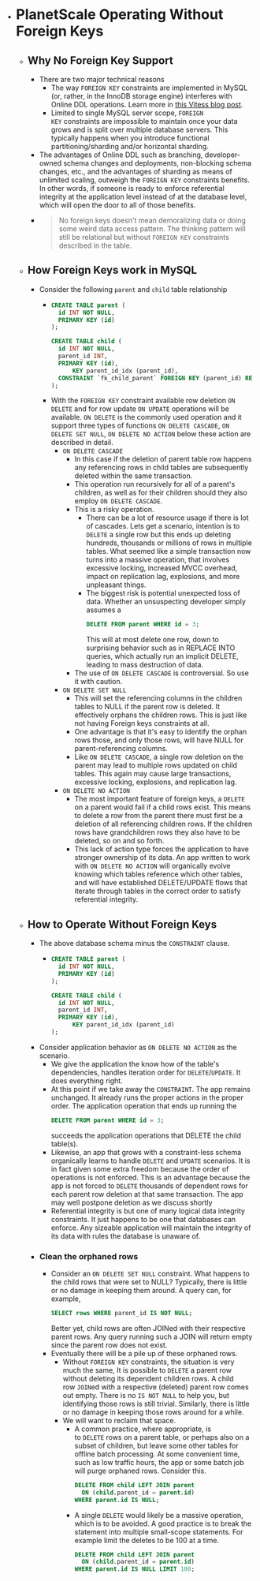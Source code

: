 - # PlanetScale Operating Without Foreign Keys
	- ## Why No Foreign Key Support
		- There are two major technical reasons
			- The way `FOREIGN KEY` constraints are implemented in MySQL (or, rather, in the InnoDB storage engine) interferes with Online DDL operations. Learn more in [this Vitess blog post](https://vitess.io/blog/2021-06-15-online-ddl-why-no-fk/).
			- Limited to single MySQL server scope, `FOREIGN KEY` constraints are impossible to maintain once your data grows and is split over multiple database servers. This typically happens when you introduce functional partitioning/sharding and/or horizontal sharding.
		- The advantages of Online DDL such as branching, developer-owned schema
		  changes and deployments, non-blocking schema changes, etc., and the advantages of sharding
		  as means of unlimited scaling, outweigh the `FOREIGN KEY` constraints benefits. In other words, if someone is ready to enforce referential integrity at the application level instead of at the database level, which will open the door to all of those benefits.
		- > No foreign keys doesn't mean demoralizing data or doing some weird data access pattern. The thinking pattern will still be relational but without `FOREIGN KEY` constraints described in the table.
	- ## How Foreign Keys work in MySQL
		- Consider the following `parent` and `child` table relationship
			- ```sql
			  CREATE TABLE parent (
			  	id INT NOT NULL,
			  	PRIMARY KEY (id)
			  );
			  
			  CREATE TABLE child (
			  	id INT NOT NULL,
			  	parent_id INT,
			  	PRIMARY KEY (id),
			    	KEY parent_id_idx (parent_id),
			  	CONSTRAINT `fk_child_parent` FOREIGN KEY (parent_id) REFERENCES parent(id) ON
			  );
			  ```
			- With the `FOREIGN KEY` constraint available  row deletion `ON DELETE` and for row update `ON UPDATE` operations will be available. `ON DELETE` is the commonly used operation and it support three types of functions `ON DELETE CASCADE`, `ON DELETE SET NULL`, `ON DELETE NO ACTION` below these action are described in detail.
				- `ON DELETE CASCADE`
					- In this case if  the deletion of  parent table row happens any referencing rows in child tables are subsequently deleted within the same transaction.
					- This operation run recursively for all of a parent's children, as well as for their children should they also employ `ON DELETE CASCADE`.
					- This is a risky operation.
						- There can be a lot of resource usage if there is lot of cascades. Lets get a scenario, intention is to `DELETE` a single row but this ends up deleting hundreds, thousands or millions of rows in multiple tables. What seemed like a simple transaction now turns into a massive operation, that involves excessive locking,
						  increased MVCC overhead, impact on replication lag, explosions, and more unpleasant things.
						- The biggest risk is potential unexpected loss of data. Whether an
						  unsuspecting developer simply assumes a 
						  ```sql 
						  DELETE FROM parent WHERE id = 3;
						  ```
						  This will at most delete one row, down to surprising behavior such as in REPLACE INTO queries, which actually run
						  an implicit DELETE, leading to mass destruction of data.
					- The use of `ON DELETE CASCADE` is controversial. So use it with caution.
				- `ON DELETE SET NULL`
					- This will set the referencing columns in the children tables to NULL if the parent row is deleted. It effectively orphans the children rows. This is just like not having Foreign keys constraints at all.
					- One advantage is that it's easy to identify the orphan rows those, and only those rows, will have NULL for parent-referencing columns.
					- Like `ON DELETE CASCADE`, a single row deletion on the parent may lead to multiple rows updated on child tables. This again may cause large transactions, excessive locking, explosions, and replication lag.
				- `ON DELETE NO ACTION`
					- The most important feature of foreign keys, a `DELETE` on a parent would fail if a child rows exist. This means to delete a row from the parent there must first be a deletion of all referencing children rows. If the children rows have grandchildren rows they also have to be deleted, so on and so forth.
					- This lack of action type forces the application to have stronger ownership of its data. An app written to work with `ON DELETE NO ACTION` will organically evolve knowing which tables reference
					  which other tables, and will have established DELETE/UPDATE flows that iterate through tables in the correct order to satisfy referential integrity.
	- ## How to Operate Without Foreign Keys
		- The above database schema minus the `CONSTRAINT` clause.
			- ```sql
			  CREATE TABLE parent (
			  	id INT NOT NULL,
			  	PRIMARY KEY (id)
			  );
			  
			  CREATE TABLE child (
			  	id INT NOT NULL,
			  	parent_id INT,
			  	PRIMARY KEY (id),
			    	KEY parent_id_idx (parent_id)
			  );
			  ```
		- Consider application behavior as `ON DELETE NO ACTION` as the scenario.
			- We give the application the know how of the table's dependencies, handles iteration order for `DELETE`/`UPDATE`. It does everything right.
			- At this point if  we take away the `CONSTRAINT`. The app remains unchanged. It already runs the proper actions in the proper order. The application operation that ends up running the 
			  ```sql
			  DELETE FROM parent WHERE id = 3;
			  ```
			  succeeds the application operations that DELETE the child table(s).
			- Likewise, an app that grows with a constraint-less schema organically learns to handle `DELETE` and `UPDATE` scenarios. It is in fact given some extra freedom because the order of operations is not enforced. This is an advantage because the app is not forced to `DELETE` thousands of dependent rows for each parent row deletion at that same transaction. The app may well postpone deletion as we discuss shortly
			- Referential integrity is but one of many logical data integrity constraints. It just happens to be one that databases can enforce. Any sizeable application will maintain the integrity of its data with rules the database is unaware of.
		- ### Clean the orphaned rows
			- Consider an `ON DELETE SET NULL` constraint. What happens to the child rows that were set to NULL? Typically, there is little or no damage in keeping them around. A query can, for example, 
			  ```sql
			  SELECT rows WHERE parent_id IS NOT NULL;
			  ```
			   Better yet, child rows are often JOINed with their respective parent rows. Any query running such a JOIN will return empty since the parent row does not exist.
			- Eventually there will be a pile up of these orphaned rows.
				- Without `FOREIGN KEY` constraints, the situation is very much the same, It is possible to `DELETE` a parent row without deleting its dependent children rows. A child row `JOIN`ed with a respective (deleted) parent row comes out empty. There is no `IS NOT NULL` to help you, but identifying those rows is still trivial. Similarly, there is little or no damage in keeping those rows around for a while.
				- We will want to reclaim that space.
					- A common practice, where appropriate, is to `DELETE` rows on a parent table, or perhaps also on a subset of children, but leave some other tables for offline batch processing. At some convenient time, such as low traffic hours, the app or some batch job will purge orphaned rows. Consider this.
					  ```sql
					  DELETE FROM child LEFT JOIN parent 
					  	ON (child.parent_id = parent.id) 
					  WHERE parent.id IS NULL;
					  ```
					- A single `DELETE` would likely be a massive operation, which is to be avoided. A good practice is to break the statement into multiple small-scope statements. For example limit the deletes to be 100 at a time.
					  ```sql
					  DELETE FROM child LEFT JOIN parent 
					  	ON (child.parent_id = parent.id) 
					  WHERE parent.id IS NULL LIMIT 100;
					  ```